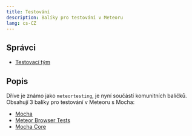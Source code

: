 ```yaml
---
title: Testování
description: Balíky pro testování v Meteoru
lang: cs-CZ
---
```


## Správci
* [Testovací tým](https://github.com/orgs/Meteor-Community-Packages/teams/testing)

## Popis
Dříve je známo jako `meteortesting`, je nyní součástí komunitních balíčků. Obsahují 3 balíky pro testování v Meteoru s Mocha:

* [Mocha](https://github.com/Meteor-Community-Packages/meteor-mocha)
* [Meteor Browser Tests](https://github.com/Meteor-Community-Packages/meteor-browser-tests)
* [Mocha Core](https://github.com/Meteor-Community-Packages/meteor-mocha-core)
